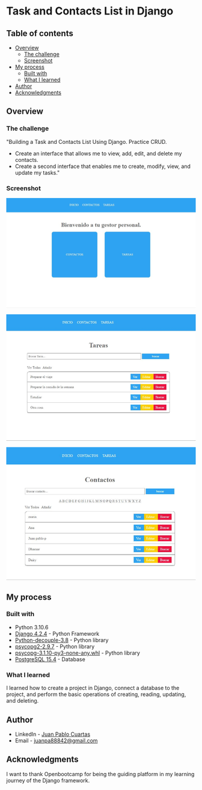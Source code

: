 
# Task and Contacts List in Django


## Table of contents

- [Overview](#overview)
  - [The challenge](#the-challenge)
  - [Screenshot](#screenshot)
- [My process](#my-process)
  - [Built with](#built-with)
  - [What I learned](#what-i-learned)
- [Author](#author)
- [Acknowledgments](#acknowledgments)


## Overview

### The challenge


"Building a Task and Contacts List Using Django. Practice CRUD.

- Create an interface that allows me to view, add, edit, and delete my contacts.
- Create a second interface that enables me to create, modify, view, and update my tasks."


### Screenshot

![](./imagenesReadme/menu.JPG)

![](./imagenesReadme/tareas.JPG)

![](./imagenesReadme/Contactos.JPG)

## My process

### Built with

- Python 3.10.6
- [Django 4.2.4](https://pypi.org/project/Django/) - Python Framework
- [Python-decouple-3.8](https://pypi.org/project/python-decouple/) - Python library
- [psycopg2-2.9.7](https://pypi.org/project/psycopg2/) - Python library
- [psycopg-3.1.10-py3-none-any.whl](https://pypi.org/project/psycopg/) - Python library
- [PostgreSQL 15.4](https://www.postgresql.org/) - Database


### What I learned

I learned how to create a project in Django, connect a database to the project, and perform the basic operations of creating, reading, updating, and deleting.

## Author

- LinkedIn - [Juan Pablo Cuartas](https://www.your-site.com)
- Email - [juanpa88842@gmail.com](https://www.linkedin.com/in/juanpablocuartas/)

## Acknowledgments

I want to thank Openbootcamp for being the guiding platform in my learning journey of the Django framework.

